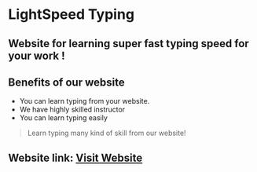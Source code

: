 # LightSpeed Typing
## Website for learning super fast typing speed for your work !


## Benefits of our website
- You can learn typing from your website.
- We have highly skilled instructor
- You can learn typing easily

> Learn typing many kind of skill from our website!

## Website link: [Visit Website](https://mi-moon-lightspeedtyping.netlify.app/)